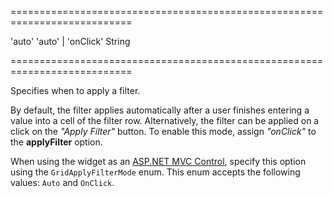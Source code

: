 ===========================================================================
<!--default-->'auto'<!--/default-->
<!--acceptValues-->'auto' | 'onClick'<!--/acceptValues-->
<!--type-->String<!--/type-->
===========================================================================

<!--shortDescription-->
Specifies when to apply a filter.
<!--/shortDescription-->

<!--fullDescription-->
By default, the filter applies automatically after a user finishes entering a value into a cell of the filter row. Alternatively, the filter can be applied on a click on the *"Apply Filter"* button. To enable this mode, assign *"onClick"* to the **applyFilter** option.

When using the widget as an [ASP.NET MVC Control](/Documentation/Guide/ASP.NET_MVC_Controls/Fundamentals/), specify this option using the `GridApplyFilterMode` enum. This enum accepts the following values: `Auto` and `OnClick`.
<!--/fullDescription-->